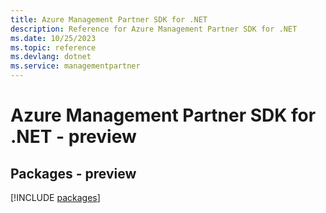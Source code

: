 ```yaml
---
title: Azure Management Partner SDK for .NET
description: Reference for Azure Management Partner SDK for .NET
ms.date: 10/25/2023
ms.topic: reference
ms.devlang: dotnet
ms.service: managementpartner
---
```

# Azure Management Partner SDK for .NET - preview
## Packages - preview
[!INCLUDE [packages](management-partner-index.md)]